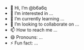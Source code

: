 - 👋 Hi, I’m @b6a6q
- 👀 I’m interested in ...
- 🌱 I’m currently learning ...
- 💞️ I’m looking to collaborate on ...
- 📫 How to reach me ...
- 😄 Pronouns: ...
- ⚡ Fun fact: ...

<!---
b6a6q/b6a6q is a ✨ special ✨ repository because its `README.md` (this file) appears on your GitHub profile.
You can click the Preview link to take a look at your changes.
--->
